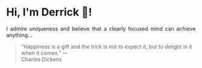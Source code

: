 # Hi, I'm Derrick 👋!
<p align="justify">I admire uniqueness and believe that a clearly focused mind can achieve anything...</p> 
<!-- #quote-start -->
<blockquote>&ldquo;Happiness is a gift and the trick is not to expect it, but to delight in it when it comes.&rdquo; &mdash; <footer>Charles Dickens</footer></blockquote>
<!-- #quote-end -->
